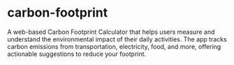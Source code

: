 # carbon-footprint
A web-based Carbon Footprint Calculator that helps users measure and understand the environmental impact of their daily activities. The app tracks carbon emissions from transportation, electricity, food, and more, offering actionable suggestions to reduce your footprint.

